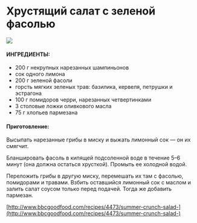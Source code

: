 # Хрустящий салат с зеленой фасолью

![](https://s-media-cache-ak0.pinimg.com/564x/eb/87/e2/eb87e2b32b4e0c80db9fd357e0e86d16.jpg)

#### ИНГРЕДИЕНТЫ:

* 200 г некрупных нарезанных шампиньонов
* сок одного лимона
* 200 г зеленой фасоли
* горсть мягких зеленых трав: базилика, кервеля, петрушки и эстрагона
* 100 г помидоров черри, нарезанных четвертинками
* 3 столовые ложки оливкового масла
* 75 г хлопьев пармезана

#### Приготовление:

Высыпать нарезанные грибы в миску и выжать лимонный сок — он их смягчит.

Бланшировать фасоль в кипящей подсоленной воде в течение 5–6 минут \(она должна остаться хрусткой\). Промыть ее холодной водой.

Переложить грибы в другую миску, перемешать их там с фасолью, помидорами и травами. Взбить оставшийся лимонный сок с маслом и залить салат соусом только перед подачей. Тогда же добавить пармезан.

[http://www.bbcgoodfood.com/recipes/4473/summer-crunch-salad-](http://www.bbcgoodfood.com/recipes/4473/summer-crunch-salad-)

